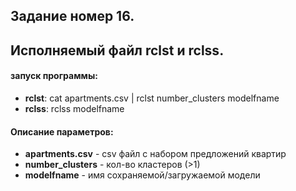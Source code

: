 ﻿## Задание номер 16. 
## Исполняемый файл rclst и rclss. 

#### запуск программы: 
* __rclst__:  cat apartments.csv | rclst number_clusters modelfname 
* __rclss__:  rclss modelfname 
#### Описание параметров: 
* __apartments.csv__ - csv файл с набором предложений квартир 
* __number_clusters__ - кол-во кластеров (>1)
* __modelfname__ - имя сохраняемой/загружаемой модели